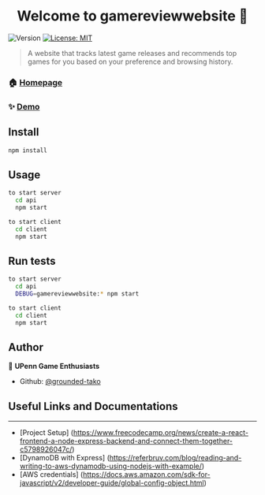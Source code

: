 <h1 align="center">Welcome to gamereviewwebsite 👋</h1>
<p>
  <img alt="Version" src="https://img.shields.io/badge/version-0.0.0-blue.svg?cacheSeconds=2592000" />
  <a href="#" target="_blank">
    <img alt="License: MIT" src="https://img.shields.io/badge/License-MIT-yellow.svg" />
  </a>
</p>

> A website that tracks latest game releases and recommends top games for you based on your preference and browsing history.

### 🏠 [Homepage](http://www.latestgamereleases.com/)

### ✨ [Demo](http://www.latestgamereleases.com/)

## Install

```sh
npm install
```

## Usage

```sh
to start server
  cd api
  npm start

to start client
  cd client
  npm start
```

## Run tests

```sh
to start server
  cd api
  DEBUG=gamereviewwebsite:* npm start

to start client
  cd client
  npm start
```

## Author

👤 **UPenn Game Enthusiasts**

* Github: [@grounded-tako](https://github.com/grounded-tako)

## Useful Links and Documentations
<hr></hr>

- [Project Setup] (https://www.freecodecamp.org/news/create-a-react-frontend-a-node-express-backend-and-connect-them-together-c5798926047c/)
- [DynamoDB with Express] (https://referbruv.com/blog/reading-and-writing-to-aws-dynamodb-using-nodejs-with-example/)
- [AWS credentials] (https://docs.aws.amazon.com/sdk-for-javascript/v2/developer-guide/global-config-object.html)